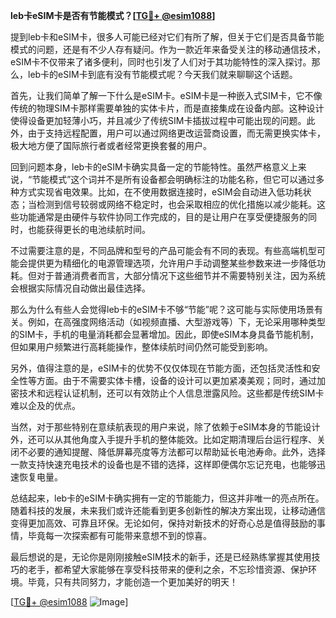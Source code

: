 **leb卡eSIM卡是否有节能模式？[[TG💪+ @esim1088](https://t.me/s/esim1088)]**

提到leb卡和eSIM卡，很多人可能已经对它们有所了解，但关于它们是否具备节能模式的问题，还是有不少人存有疑问。作为一款近年来备受关注的移动通信技术，eSIM卡不仅带来了诸多便利，同时也引发了人们对于其功能特性的深入探讨。那么，leb卡的eSIM卡到底有没有节能模式呢？今天我们就来聊聊这个话题。

首先，让我们简单了解一下什么是eSIM卡。eSIM卡是一种嵌入式SIM卡，它不像传统的物理SIM卡那样需要单独的实体卡片，而是直接集成在设备内部。这种设计使得设备更加轻薄小巧，并且减少了传统SIM卡插拔过程中可能出现的问题。此外，由于支持远程配置，用户可以通过网络更改运营商设置，而无需更换实体卡，极大地方便了国际旅行者或者经常更换套餐的用户。

回到问题本身，leb卡的eSIM卡确实具备一定的节能特性。虽然严格意义上来说，“节能模式”这个词并不是所有设备都会明确标注的功能名称，但它可以通过多种方式实现省电效果。比如，在不使用数据连接时，eSIM会自动进入低功耗状态；当检测到信号较弱或网络不稳定时，也会采取相应的优化措施以减少能耗。这些功能通常是由硬件与软件协同工作完成的，目的是让用户在享受便捷服务的同时，也能获得更长的电池续航时间。

不过需要注意的是，不同品牌和型号的产品可能会有不同的表现。有些高端机型可能会提供更为精细化的电源管理选项，允许用户手动调整某些参数来进一步降低功耗。但对于普通消费者而言，大部分情况下这些细节并不需要特别关注，因为系统会根据实际情况自动做出最佳选择。

那么为什么有些人会觉得leb卡的eSIM卡不够“节能”呢？这可能与实际使用场景有关。例如，在高强度网络活动（如视频直播、大型游戏等）下，无论采用哪种类型的SIM卡，手机的电量消耗都会显著增加。因此，即使eSIM本身具备节能机制，但如果用户频繁进行高耗能操作，整体续航时间仍然可能受到影响。

另外，值得注意的是，eSIM卡的优势不仅仅体现在节能方面，还包括灵活性和安全性等方面。由于不需要实体卡槽，设备的设计可以更加紧凑美观；同时，通过加密技术和远程认证机制，还可以有效防止个人信息泄露风险。这些都是传统SIM卡难以企及的优点。

当然，对于那些特别在意续航表现的用户来说，除了依赖于eSIM本身的节能设计外，还可以从其他角度入手提升手机的整体能效。比如定期清理后台运行程序、关闭不必要的通知提醒、降低屏幕亮度等方法都可以帮助延长电池寿命。此外，选择一款支持快速充电技术的设备也是不错的选择，这样即便偶尔忘记充电，也能够迅速恢复电量。

总结起来，leb卡的eSIM卡确实拥有一定的节能能力，但这并非唯一的亮点所在。随着科技的发展，未来我们或许还能看到更多创新性的解决方案出现，让移动通信变得更加高效、可靠且环保。无论如何，保持对新技术的好奇心总是值得鼓励的事情，毕竟每一次探索都有可能带来意想不到的惊喜。

最后想说的是，无论你是刚刚接触eSIM技术的新手，还是已经熟练掌握其使用技巧的老手，都希望大家能够在享受科技带来的便利之余，不忘珍惜资源、保护环境。毕竟，只有共同努力，才能创造一个更加美好的明天！

[[TG💪+ @esim1088](https://t.me/s/esim1088) ![Image](https://i.postimg.cc/4NQfJmqS/Snipaste-2025-05-13-00-14-12.png)]